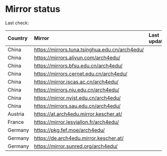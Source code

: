 <script src="./time.js"></script>
# Mirror status
Last check: <script type="text/javascript">localize(1716564055.1546903);</script>

|Country|Mirror|Last update|
|:------|:-----|:----------|
|China|https://mirrors.tuna.tsinghua.edu.cn/arch4edu/|<script type="text/javascript">localize(1716532507);</script>|
|China|https://mirrors.aliyun.com/arch4edu/|<script type="text/javascript">localize(1716532507);</script>|
|China|https://mirrors.bfsu.edu.cn/arch4edu/|<script type="text/javascript">localize(1716532507);</script>|
|China|https://mirrors.cernet.edu.cn/arch4edu/|<script type="text/javascript">localize(1716532507);</script>|
|China|https://mirror.iscas.ac.cn/arch4edu/|<script type="text/javascript">localize(1716532507);</script>|
|China|https://mirrors.nju.edu.cn/arch4edu/|<script type="text/javascript">localize(1716489222);</script>|
|China|https://mirror.nyist.edu.cn/arch4edu/|<script type="text/javascript">localize(1716532507);</script>|
|China|https://mirrors.sau.edu.cn/arch4edu/|<script type="text/javascript">localize(1716532507);</script>|
|Austria|https://at.arch4edu.mirror.kescher.at/|<script type="text/javascript">localize(1716532507);</script>|
|France|https://mirror.lesviallon.fr/arch4edu/|<script type="text/javascript">localize(1716532507);</script>|
|Germany|https://pkg.fef.moe/arch4edu/|<script type="text/javascript">localize(1716532507);</script>|
|Germany|https://de.arch4edu.mirror.kescher.at/|<script type="text/javascript">localize(1716532507);</script>|
|Germany|https://mirror.sunred.org/arch4edu/|<script type="text/javascript">localize(1716532507);</script>|

<script src="./tablefilter/tablefilter.js"></script>
<script src="./table.js"></script>